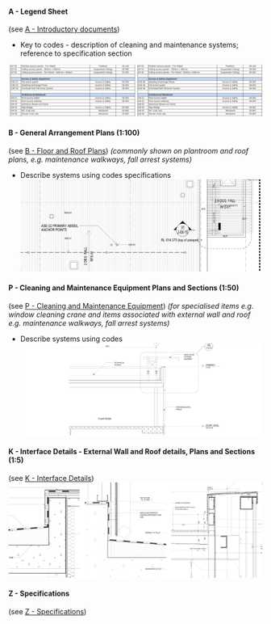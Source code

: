 #### A - Legend Sheet
(see [A - Introductory documents](notes/2_Alphabet/A%20-%20Introductory%20documents.md))
- Key to codes - description of cleaning and maintenance systems; reference to specification section

![01-image 1](notes/3_Building%20Components/assets/01-image%201.svg)

#### B - General Arrangement Plans (1:100)
(see [B - Floor and Roof Plans](notes/2_Alphabet/B%20-%20Floor%20and%20Roof%20Plans.md))
_(commonly shown on plantroom and roof plans, e.g. maintenance walkways, fall arrest systems)_
- Describe systems using codes <span class="caps">specifications</span>
![02-image 1](notes/3_Building%20Components/assets/02-image%201.svg)

#### P - Cleaning and Maintenance Equipment Plans and Sections (1:50)
(see [P - Cleaning and Maintenance Equipment](notes/2_Alphabet/P%20-%20Cleaning%20and%20Maintenance%20Equipment.md)) 
_(for specialised items e.g. window cleaning crane and items associated with external wall and roof e.g. maintenance walkways, fall arrest systems)_
- Describe systems using codes
![03-image](notes/3_Building%20Components/assets/03-image.svg)

#### K - Interface Details - External Wall and Roof details, Plans and Sections (1:5)
(see [K - Interface Details](notes/2_Alphabet/K%20-%20Interface%20Details.md))
![04-image 1](notes/3_Building%20Components/assets/04-image%201.svg)


#### Z - Specifications
(see [Z - Specifications](notes/2_Alphabet/Z%20-%20Specifications.md))

